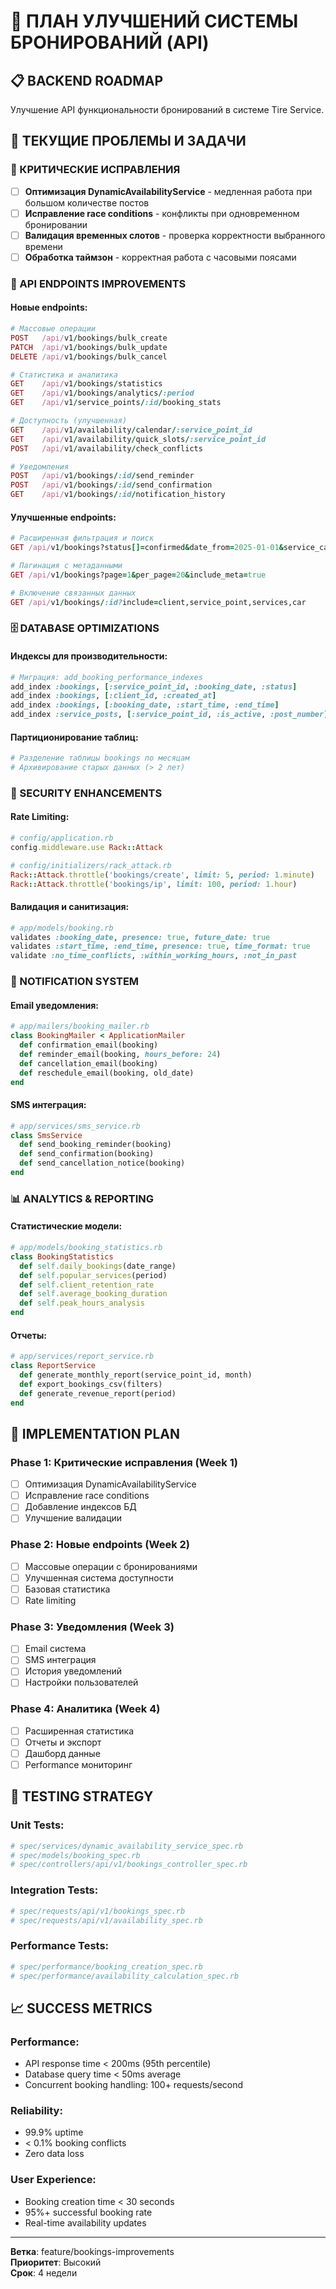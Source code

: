 # 🎯 ПЛАН УЛУЧШЕНИЙ СИСТЕМЫ БРОНИРОВАНИЙ (API)

## 📋 BACKEND ROADMAP
Улучшение API функциональности бронирований в системе Tire Service.

## 🔧 ТЕКУЩИЕ ПРОБЛЕМЫ И ЗАДАЧИ

### 🚨 КРИТИЧЕСКИЕ ИСПРАВЛЕНИЯ
- [ ] **Оптимизация DynamicAvailabilityService** - медленная работа при большом количестве постов
- [ ] **Исправление race conditions** - конфликты при одновременном бронировании
- [ ] **Валидация временных слотов** - проверка корректности выбранного времени
- [ ] **Обработка таймзон** - корректная работа с часовыми поясами

### 🔧 API ENDPOINTS IMPROVEMENTS

#### Новые endpoints:
```ruby
# Массовые операции
POST   /api/v1/bookings/bulk_create
PATCH  /api/v1/bookings/bulk_update  
DELETE /api/v1/bookings/bulk_cancel

# Статистика и аналитика
GET    /api/v1/bookings/statistics
GET    /api/v1/bookings/analytics/:period
GET    /api/v1/service_points/:id/booking_stats

# Доступность (улучшенная)
GET    /api/v1/availability/calendar/:service_point_id
GET    /api/v1/availability/quick_slots/:service_point_id
POST   /api/v1/availability/check_conflicts

# Уведомления
POST   /api/v1/bookings/:id/send_reminder
POST   /api/v1/bookings/:id/send_confirmation
GET    /api/v1/bookings/:id/notification_history
```

#### Улучшенные endpoints:
```ruby
# Расширенная фильтрация и поиск
GET /api/v1/bookings?status[]=confirmed&date_from=2025-01-01&service_category=tire_change

# Пагинация с метаданными
GET /api/v1/bookings?page=1&per_page=20&include_meta=true

# Включение связанных данных
GET /api/v1/bookings/:id?include=client,service_point,services,car
```

### 🗄️ DATABASE OPTIMIZATIONS

#### Индексы для производительности:
```ruby
# Миграция: add_booking_performance_indexes
add_index :bookings, [:service_point_id, :booking_date, :status]
add_index :bookings, [:client_id, :created_at]
add_index :bookings, [:booking_date, :start_time, :end_time]
add_index :service_posts, [:service_point_id, :is_active, :post_number]
```

#### Партиционирование таблиц:
```ruby
# Разделение таблицы bookings по месяцам
# Архивирование старых данных (> 2 лет)
```

### 🔐 SECURITY ENHANCEMENTS

#### Rate Limiting:
```ruby
# config/application.rb
config.middleware.use Rack::Attack

# config/initializers/rack_attack.rb
Rack::Attack.throttle('bookings/create', limit: 5, period: 1.minute)
Rack::Attack.throttle('bookings/ip', limit: 100, period: 1.hour)
```

#### Валидация и санитизация:
```ruby
# app/models/booking.rb
validates :booking_date, presence: true, future_date: true
validates :start_time, :end_time, presence: true, time_format: true
validate :no_time_conflicts, :within_working_hours, :not_in_past
```

### 📧 NOTIFICATION SYSTEM

#### Email уведомления:
```ruby
# app/mailers/booking_mailer.rb
class BookingMailer < ApplicationMailer
  def confirmation_email(booking)
  def reminder_email(booking, hours_before: 24)
  def cancellation_email(booking)
  def reschedule_email(booking, old_date)
end
```

#### SMS интеграция:
```ruby
# app/services/sms_service.rb
class SmsService
  def send_booking_reminder(booking)
  def send_confirmation(booking)
  def send_cancellation_notice(booking)
end
```

### 📊 ANALYTICS & REPORTING

#### Статистические модели:
```ruby
# app/models/booking_statistics.rb
class BookingStatistics
  def self.daily_bookings(date_range)
  def self.popular_services(period)
  def self.client_retention_rate
  def self.average_booking_duration
  def self.peak_hours_analysis
end
```

#### Отчеты:
```ruby
# app/services/report_service.rb
class ReportService
  def generate_monthly_report(service_point_id, month)
  def export_bookings_csv(filters)
  def generate_revenue_report(period)
end
```

## 🚀 IMPLEMENTATION PLAN

### Phase 1: Критические исправления (Week 1)
- [ ] Оптимизация DynamicAvailabilityService
- [ ] Исправление race conditions
- [ ] Добавление индексов БД
- [ ] Улучшение валидации

### Phase 2: Новые endpoints (Week 2)
- [ ] Массовые операции с бронированиями
- [ ] Улучшенная система доступности
- [ ] Базовая статистика
- [ ] Rate limiting

### Phase 3: Уведомления (Week 3)
- [ ] Email система
- [ ] SMS интеграция
- [ ] История уведомлений
- [ ] Настройки пользователей

### Phase 4: Аналитика (Week 4)
- [ ] Расширенная статистика
- [ ] Отчеты и экспорт
- [ ] Дашборд данные
- [ ] Performance мониторинг

## 🧪 TESTING STRATEGY

### Unit Tests:
```ruby
# spec/services/dynamic_availability_service_spec.rb
# spec/models/booking_spec.rb  
# spec/controllers/api/v1/bookings_controller_spec.rb
```

### Integration Tests:
```ruby
# spec/requests/api/v1/bookings_spec.rb
# spec/requests/api/v1/availability_spec.rb
```

### Performance Tests:
```ruby
# spec/performance/booking_creation_spec.rb
# spec/performance/availability_calculation_spec.rb
```

## 📈 SUCCESS METRICS

### Performance:
- API response time < 200ms (95th percentile)
- Database query time < 50ms average
- Concurrent booking handling: 100+ requests/second

### Reliability:
- 99.9% uptime
- < 0.1% booking conflicts
- Zero data loss

### User Experience:
- Booking creation time < 30 seconds
- 95%+ successful booking rate
- Real-time availability updates

---

**Ветка**: feature/bookings-improvements  
**Приоритет**: Высокий  
**Срок**: 4 недели 